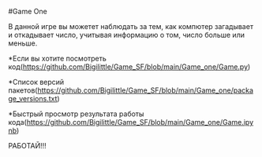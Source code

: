 #Game One

В данной игре вы можетет наблюдать за тем, как компютер загадывает и откадывает число, учитывая информацию о том, число больше или меньше.

*Если вы хотите посмотреть код(https://github.com/Bigilittle/Game_SF/blob/main/Game_one/Game.py)

*Список версий пакетов(https://github.com/Bigilittle/Game_SF/blob/main/Game_one/package_versions.txt)

*Быстрый просмотр результата работы кода(https://github.com/Bigilittle/Game_SF/blob/main/Game_one/Game.ipynb)

РАБОТАЙ!!!